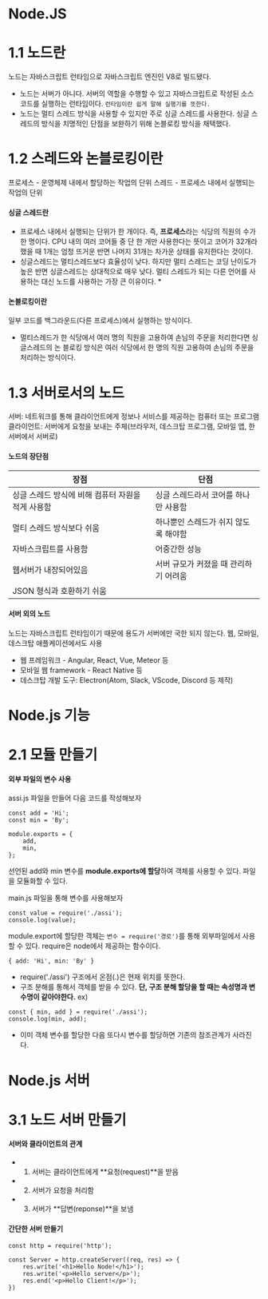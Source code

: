 # Node.JS
# 1.1  노드란
노드는 자바스크립트 런타임으로 자바스크립트 엔진인 V8로 빌드됐다.
* 노드는 서버가 아니다. 서버의 역할을 수행할 수 있고 자바스크립트로 작성된 소스 코드를 실행하는 런타임이다.
`런타임이란 쉽게 말해 실행기를 뜻한다.`
* 노드는 멀티 스레드 방식을 사용할 수 있지만 주로 싱글 스레드를 사용한다. 싱글 스레드의 방식을 치명적인 단점을 보완하기 위해 논블로킹 방식을 채택했다.

# 1.2 스레드와 논블로킹이란

프로세스 - 운영체제 내에서 할당하는 작업의 단위
스레드 - 프로세스 내에서 실행되는 작업의 단위
#### 싱글 스레드란
* 프로세스 내에서 실행되는 단위가 한 개이다. 즉, **프로세스**라는 식당의 직원의 수가 한 명이다. CPU 내의 여러 코어들 중 단 한 개만 사용한다는 뜻이고 코어가 32개라 했을 때 1개는 엄청 뜨거운 반면 나머지 31개는 차가운 상태를 유지한다는 것이다.
* 싱글스레드는 멀티스레드보다 효율성이 낮다. 하지만 멀티 스레드는 코딩 난이도가 높은 반면 싱글스레드는 상대적으로 매우 낮다. 멀티 스레드가 되는 다른 언어를 사용하는 대신 노드를 사용하는 가장 큰 이유이다. *

#### 논블로킹이란
일부 코드를 백그라운드(다른 프로세스)에서 실행하는 방식이다.
* 멀티스레드가 한 식당에서 여러 명의 직원을 고용하여 손님의 주문을 처리한다면 싱글스레드의 논 블로킹 방식은 여러 식당에서 한 명의 직원 고용하여 손님의 주문을 처리하는 방식이다. 

# 1.3 서버로서의 노드
서버: 네트워크를 통해 클라이언트에게 정보나 서비스를 제공하는 컴퓨터 또는 프로그램
클라이언트: 서버에게 요청을 보내는 주체(브라우저, 데스크탑 프로그램, 모바일 앱, 한 서버에서 서버로)

#### 노드의 장단점
|<center>장점</center>|<center>단점</center>|
|---|---|
|싱글 스레드 방식에 비해 컴퓨터 자원을 적게 사용함|싱글 스레드라서 코어를 하나만 사용함|
|멀티 스레드 방식보다 쉬움|하나뿐인 스레드가 쉬지 않도록 해야함|
|자바스크립트를 사용함|어중간한 성능|
|웹서버가 내장되어있음|서버 규모가 커졌을 때 관리하기 어려움|
|JSON 형식과 호환하기 쉬움| &nbsp;|
#### 서버 외의 노드
노드는 자바스크립트 런타임이기 때문에 용도가 서버에만 국한 되지 않는다.
웹, 모바일, 데스크탑 애플케이션에서도 사용
* 웹 프레임워크 - Angular, React, Vue, Meteor 등
* 모바일 웹 framework - React Native 등
* 데스크탑 개발 도구: Electron(Atom, Slack, VScode, Discord 등 제작)

# Node.js 기능
# 2.1 모듈 만들기
#### 외부 파일의 변수 사용

assi.js 파일을 만들어 다음 코드를 작성해보자
```
const add = 'Hi';
const min = 'By';

module.exports = {
    add,
    min,
};
```
선언된 add와 min 변수를 **module.exports에 할당**하여 객체를 사용할 수 있다. 파일을 모듈화할 수 있다.

main.js 파일을 통해 변수를 사용해보자
```
const value = require('./assi');
console.log(value);
```
module.export에 할당한 객체는 `변수 = require('경로')`를 통해 외부파일에서 사용할 수 있다.
require은 node에서 제공하는 함수이다.
```
{ add: 'Hi', min: 'By' }
```
* require('./assi') 구조에서 온점(.)은 현재 위치를 뜻한다.
* 구조 분해를 통해서 객체를 받을 수 있다.  **단, 구조 분해 할당을 할 때는 속성명과 변수명이 같아야한다.**
ex)
```
const { min, add } = require('./assi');
console.log(min, add);
```
* 이미 객체 변수를 할당한 다음 또다시 변수를 할당하면 기존의 참조관계가 사라진다.

# Node.js 서버

# 3.1 노드 서버 만들기

#### 서버와 클라이언트의 관계
*  1) 서버는 클라이언트에게 **요청(request)**을 받음
*  2) 서버가 요청을 처리함
* 3) 서버가 **답변(reponse)**을 보냄

#### 간단한 서버 만들기
```
const http = require('http');

const Server = http.createServer((req, res) => {
    res.write('<h1>Hello Node!</h1>');
    res.write('<p>Hello server</p>');
    res.end('<p>Hello Client!</p>');
})
```
